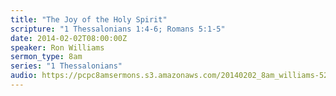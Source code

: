 ```yaml
---
title: "The Joy of the Holy Spirit"
scripture: "1 Thessalonians 1:4-6; Romans 5:1-5"
date: 2014-02-02T08:00:00Z
speaker: Ron Williams
sermon_type: 8am
series: "1 Thessalonians"
audio: https://pcpc8amsermons.s3.amazonaws.com/20140202_8am_williams-52f2bee33a474.mp3 
---
```



